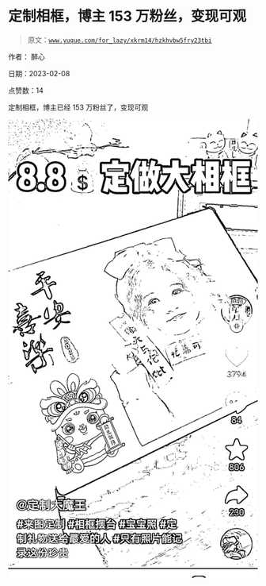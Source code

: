 # 定制相框，博主 153 万粉丝，变现可观

> 原文：[`www.yuque.com/for_lazy/xkrm14/hzkhvbw5fry23tbi`](https://www.yuque.com/for_lazy/xkrm14/hzkhvbw5fry23tbi)

作者： 醉心

日期：2023-02-08

点赞数：14

定制相框，博主已经 153 万粉丝了，变现可观

![](img/6b285f679f19df680ec6e8cd337aa289.png)  

